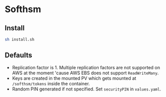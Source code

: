 # Softhsm

## Install
```sh
sh install.sh
```
## Defaults
* Replication factor is 1.  Multiple replication factors are not supported on AWS at the moment 'cause AWS EBS does not support `ReadWriteMany`.
* Keys are created in the mounted PV which gets mounted at `/softhsm/tokens` inside the container.
* Random PIN generated if not specified. Set `securityPIN` in `values.yaml`.
